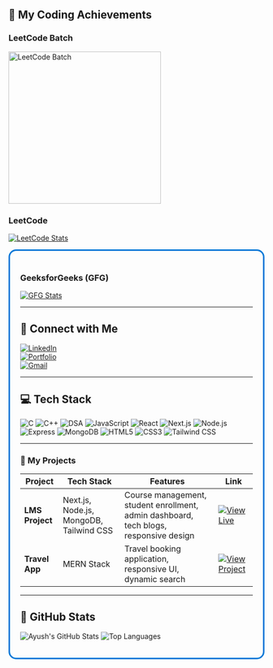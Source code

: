 
## 🧠 My Coding Achievements

### LeetCode Batch
<img src="https://assets.leetcode.com/static_assets/others/2550.gif" alt="LeetCode Batch" width="300"/>  

### LeetCode
[![LeetCode Stats](https://leetcard.jacoblin.cool/Ayush_rajak_208?theme=dark&font=Karma&ext=activity)](https://leetcode.com/u/Ayush_rajak_208/)

<div style="border:3px solid #0078D7; border-radius:15px; padding:20px;">
  
### GeeksforGeeks (GFG)
<a href="https://www.geeksforgeeks.org/user/ayushrajak5/">
  <img src="https://gfgstatscard.vercel.app/ayushrajak5" alt="GFG Stats" />
</a>

---

## 🔗 Connect with Me

[![LinkedIn](https://img.shields.io/badge/LinkedIn-Ayush--Rajak-blue?style=for-the-badge&logo=linkedin)](https://www.linkedin.com/in/ayush-rajak-677a3a245/)  
[![Portfolio](https://img.shields.io/badge/Portfolio-ayush--rajak--01.vercel.app-green?style=for-the-badge&logo=vercel)](https://ayush-rajak-01.vercel.app/)  
[![Gmail](https://img.shields.io/badge/Gmail-ayurjk008@gmail.com-red?style=for-the-badge&logo=gmail)](mailto:ayurjk008@gmail)

---

## 💻 Tech Stack

![C](https://img.shields.io/badge/C-00599C?style=for-the-badge&logo=c&logoColor=white)
![C++](https://img.shields.io/badge/C++-00599C?style=for-the-badge&logo=c%2B%2B&logoColor=white)
![DSA](https://img.shields.io/badge/DSA-Algorithm-orange?style=for-the-badge&logo=algorithm)
![JavaScript](https://img.shields.io/badge/JavaScript-F7DF1E?style=for-the-badge&logo=javascript&logoColor=black)
![React](https://img.shields.io/badge/React-20232A?style=for-the-badge&logo=react&logoColor=61DAFB)
![Next.js](https://img.shields.io/badge/Next.js-000000?style=for-the-badge&logo=next.js&logoColor=white)
![Node.js](https://img.shields.io/badge/Node.js-43853D?style=for-the-badge&logo=node.js&logoColor=white)
![Express](https://img.shields.io/badge/Express.js-404D59?style=for-the-badge&logo=express&logoColor=white)
![MongoDB](https://img.shields.io/badge/MongoDB-4EA94B?style=for-the-badge&logo=mongodb&logoColor=white)
![HTML5](https://img.shields.io/badge/HTML5-E34F26?style=for-the-badge&logo=html5&logoColor=white)
![CSS3](https://img.shields.io/badge/CSS3-1572B6?style=for-the-badge&logo=css3&logoColor=white)
![Tailwind CSS](https://img.shields.io/badge/Tailwind_CSS-38B2AC?style=for-the-badge&logo=tailwind-css&logoColor=white)

---

### 📂 My Projects

| Project | Tech Stack | Features | Link |
|---------|------------|----------|------|
| **LMS Project** | Next.js, Node.js, MongoDB, Tailwind CSS | Course management, student enrollment, admin dashboard, tech blogs, responsive design | [![View Live](https://img.shields.io/badge/View_Live-🔗-blue?style=for-the-badge)](https://frontend-lms-jvka.vercel.app/about) |
| **Travel App** | MERN Stack | Travel booking application, responsive UI, dynamic search | [![View Project](https://img.shields.io/badge/View_Project-🔗-green?style=for-the-badge)](https://connecttrip.in/) |

---

## 🌟 GitHub Stats

![Ayush's GitHub Stats](https://github-readme-stats.vercel.app/api?username=Ayush-rajak-18&show_icons=true&theme=dark)
![Top Languages](https://github-readme-stats.vercel.app/api/top-langs/?username=Ayush-rajak-18&layout=compact&theme=dark)




